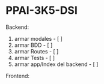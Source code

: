 # PPAI-3K5-DSI
Backend:
1) armar modales - [ ]
2) armar BDD - [ ]
3) armar Routes - [ ]
4) armar Tests - [ ]
5) armar app/Index del backend - [ ]

Frontend:
